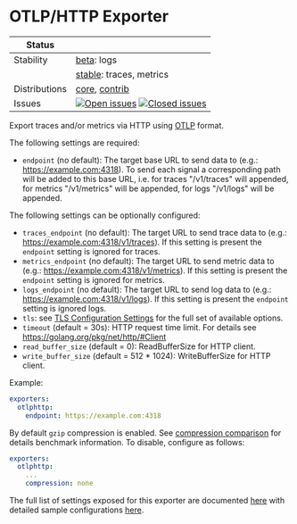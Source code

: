 # OTLP/HTTP Exporter

<!-- status autogenerated section -->
| Status        |           |
| ------------- |-----------|
| Stability     | [beta]: logs   |
|               | [stable]: traces, metrics   |
| Distributions | [core], [contrib] |
| Issues        | [![Open issues](https://img.shields.io/github/issues-search/open-telemetry/opentelemetry-collector-contrib?query=is%3Aissue%20is%3Aopen%20label%3Aexporter%2Fotlphttp%20&label=open&color=orange&logo=opentelemetry)](https://github.com/open-telemetry/opentelemetry-collector-contrib/issues?q=is%3Aopen+is%3Aissue+label%3Aexporter%2Fotlphttp) [![Closed issues](https://img.shields.io/github/issues-search/open-telemetry/opentelemetry-collector-contrib?query=is%3Aissue%20is%3Aclosed%20label%3Aexporter%2Fotlphttp%20&label=closed&color=blue&logo=opentelemetry)](https://github.com/open-telemetry/opentelemetry-collector-contrib/issues?q=is%3Aclosed+is%3Aissue+label%3Aexporter%2Fotlphttp) |

[beta]: https://github.com/open-telemetry/opentelemetry-collector#beta
[stable]: https://github.com/open-telemetry/opentelemetry-collector#stable
[core]: https://github.com/open-telemetry/opentelemetry-collector-releases/tree/main/distributions/otelcol
[contrib]: https://github.com/open-telemetry/opentelemetry-collector-releases/tree/main/distributions/otelcol-contrib
<!-- end autogenerated section -->

Export traces and/or metrics via HTTP using [OTLP](
https://github.com/open-telemetry/opentelemetry-proto/blob/main/docs/specification.md)
format.

The following settings are required:

- `endpoint` (no default): The target base URL to send data to (e.g.: https://example.com:4318).
  To send each signal a corresponding path will be added to this base URL, i.e. for traces
  "/v1/traces" will appended, for metrics "/v1/metrics" will be appended, for logs
  "/v1/logs" will be appended. 

The following settings can be optionally configured:

- `traces_endpoint` (no default): The target URL to send trace data to (e.g.: https://example.com:4318/v1/traces).
   If this setting is present the `endpoint` setting is ignored for traces.
- `metrics_endpoint` (no default): The target URL to send metric data to (e.g.: https://example.com:4318/v1/metrics).
   If this setting is present the `endpoint` setting is ignored for metrics.
- `logs_endpoint` (no default): The target URL to send log data to (e.g.: https://example.com:4318/v1/logs).
   If this setting is present the `endpoint` setting is ignored logs.
- `tls`: see [TLS Configuration Settings](../../config/configtls/README.md) for the full set of available options.
- `timeout` (default = 30s): HTTP request time limit. For details see https://golang.org/pkg/net/http/#Client
- `read_buffer_size` (default = 0): ReadBufferSize for HTTP client.
- `write_buffer_size` (default = 512 * 1024): WriteBufferSize for HTTP client.

Example:

```yaml
exporters:
  otlphttp:
    endpoint: https://example.com:4318
```

By default `gzip` compression is enabled. See [compression comparison](../../config/configgrpc/README.md#compression-comparison) for details benchmark information. To disable, configure as follows:

```yaml
exporters:
  otlphttp:
    ...
    compression: none
```

The full list of settings exposed for this exporter are documented [here](./config.go)
with detailed sample configurations [here](./testdata/config.yaml).
